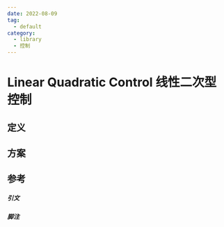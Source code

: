```yaml
---
date: 2022-08-09
tag:
  - default
category:
  - library
  - 控制
---
```



# Linear Quadratic Control 线性二次型控制


## 定义

## 方案

## 参考

##### 引文
##### 脚注
